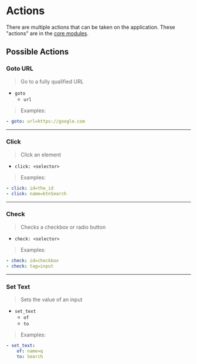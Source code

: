 Actions
=======

There are multiple actions that can be taken on the application.
These "actions" are in the [core modules](https://github.com/dynamictivity/dyson-modules-core).

## Possible Actions

### Goto URL

> Go to a fully qualified URL

- `goto`
    - `url`
    
> Examples:

```yaml
- goto: url=https://google.com
```

---

### Click

> Click an element

- `click: <selector>` 

> Examples:

```yaml
- click: id=the_id
- click: name=btnSearch
```

---

### Check

> Checks a checkbox or radio button

- `check: <selector>`

> Examples:

```yaml
- check: id=checkbox
- check: tag=input
```

---

### Set Text

> Sets the value of an input

- `set_text`
    - `of`
    - `to`
    
> Examples:

```yaml
- set_text:
    of: name=q
    to: Search
```
